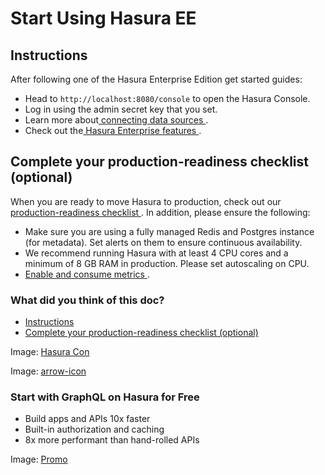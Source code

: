 # Start Using Hasura EE

## Instructions​

After following one of the Hasura Enterprise Edition get started guides:

- Head to `http://localhost:8080/console` to open the Hasura Console.
- Log in using the admin secret key that you set.
- Learn more about[ connecting data sources ](https://hasura.io/docs/latest/databases/quickstart/).
- Check out the[ Hasura Enterprise features ](https://hasura.io/docs/latest/enterprise/overview/).


## Complete your production-readiness checklist (optional)​

When you are ready to move Hasura to production, check out our[ production-readiness checklist ](https://hasura.io/docs/latest/deployment/production-checklist/). In addition, please ensure the following:

- Make sure you are using a fully managed Redis and Postgres instance (for metadata). Set alerts on them to ensure
continuous availability.
- We recommend running Hasura with at least 4 CPU cores and a minimum of 8 GB RAM in production. Please set autoscaling
on CPU.
- [ Enable and consume metrics ](https://hasura.io/docs/latest/observability/enterprise-edition/prometheus/index/).


### What did you think of this doc?

- [ Instructions ](https://hasura.io/docs/latest/enterprise/getting-started/start-using-hasura-ee/#instructions)
- [ Complete your production-readiness checklist (optional) ](https://hasura.io/docs/latest/enterprise/getting-started/start-using-hasura-ee/#complete-your-production-readiness-checklist-optional)


Image: [ Hasura Con ](https://res.cloudinary.com/dh8fp23nd/image/upload/v1686154570/hasura-con-2023/has-con-light-date_r2a2ud.png)

Image: [ arrow-icon ](https://res.cloudinary.com/dh8fp23nd/image/upload/v1683723549/main-web/chevron-right_ldbi7d.png)

### Start with GraphQL on Hasura for Free

- Build apps and APIs 10x faster
- Built-in authorization and caching
- 8x more performant than hand-rolled APIs


Image: [ Promo ](https://hasura.io/docs/assets/images/hasura-free-ff60e409244e0ea12b5a3045d1a9096b.png)